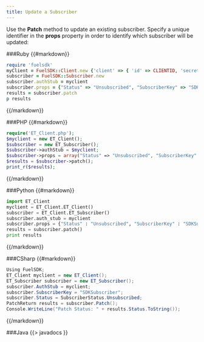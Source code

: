 ```yaml
---
title: Update a Subscriber
---
```


Use the **Patch** method to update an existing subscriber. Specify a unique identifier in the **props** property in order to identify which subscriber will be updated:

###Ruby
{{#markdown}}
```ruby  
require 'fuelsdk'
myClient = FuelSDK::Client.new {'client' => { 'id' => CLIENTID, 'secret' => SECRET }}
subscriber = FuelSDK::Subscriber.new
subscriber.authStub = myclient
subscriber.props = {"Status" => "Unsubscribed", "SubscriberKey" => "SDKSubscriber"}
results = subscriber.patch
p results
```
{{/markdown}}

###PHP
{{#markdown}}
```php  
require('ET_Client.php');
$myclient = new ET_Client();
$subscriber = new ET_Subscriber();
$subscriber->authStub = $myclient;
$subscriber->props = array("Status" => "Unsubscribed", "SubscriberKey" => "SDKSubscriber");
$results = $subscriber->patch();
print_r($results);
```
{{/markdown}}

###Python
{{#markdown}}
```python  
import ET_Client
myclient = ET_Client.ET_Client()
subscriber = ET_Client.ET_Subscriber()
subscriber.auth_stub = myclient
subscriber.props = {"Status" : "Unsubscribed", "SubscriberKey" : "SDKSubscriber"}
results = subscriber.patch()
print results
```
{{/markdown}}

###CSharp
{{#markdown}}
```csharp  
Using FuelSDK;
ET_Client myclient = new ET_Client();
ET_Subscriber subscriber = new ET_Subscriber();
subscriber.AuthStub = myclient;
subscriber.SubscriberKey = "SDKSubscriber";
subscriber.Status = SubscriberStatus.Unsubscribed;
PatchReturn results = subscriber.Patch();
Console.WriteLine("Patch Status: " + results.Status.ToString());
```
{{/markdown}}

###Java
{{> javadocs }}

